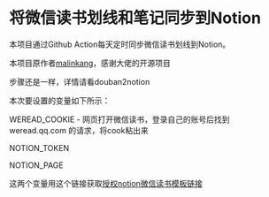 # 将微信读书划线和笔记同步到Notion


本项目通过Github Action每天定时同步微信读书划线到Notion。

本项目原作者[malinkang](https://github.com/malinkang/)，感谢大佬的开源项目


步骤还是一样，详情请看douban2notion

本次要设置的变量如下所示：

WEREAD_COOKIE - 网页打开微信读书，登录自己的账号后找到 weread.qq.com 的请求，将cook粘出来

NOTION_TOKEN

NOTION_PAGE

这两个变量用这个链接获取[授权notion微信读书模板链接](https://api.notion.com/v1/oauth/authorize?client_id=f86ce456-f9cb-4cd5-8e4b-07bd9e18a8f8&response_type=code&owner=user&redirect_uri=https%3A%2F%2Fnotion-auth.malinkang.com%2Fweread2notionpro-oauth-callback)


